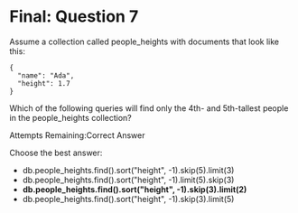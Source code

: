 # Final: Question 7

Assume a collection called people_heights with documents that look like this:

```
{
  "name": "Ada",
  "height": 1.7
}
```

Which of the following queries will find only the 4th- and 5th-tallest people in the people_heights collection?

Attempts Remaining:Correct Answer

Choose the best answer:

- db.people_heights.find().sort("height", -1).skip(5).limit(3)
- db.people_heights.find().sort("height", -1).limit(5).skip(3)
- **db.people_heights.find().sort("height", -1).skip(3).limit(2)**
- db.people_heights.find().sort("height", -1).skip(3).limit(5)